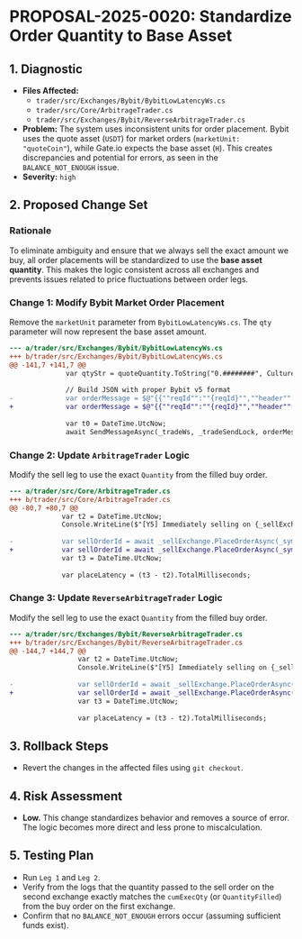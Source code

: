 # PROPOSAL-2025-0020: Standardize Order Quantity to Base Asset

## 1. Diagnostic
- **Files Affected:**
  - `trader/src/Exchanges/Bybit/BybitLowLatencyWs.cs`
  - `trader/src/Core/ArbitrageTrader.cs`
  - `trader/src/Exchanges/Bybit/ReverseArbitrageTrader.cs`
- **Problem:** The system uses inconsistent units for order placement. Bybit uses the quote asset (`USDT`) for market orders (`marketUnit: "quoteCoin"`), while Gate.io expects the base asset (`H`). This creates discrepancies and potential for errors, as seen in the `BALANCE_NOT_ENOUGH` issue.
- **Severity:** `high`

## 2. Proposed Change Set

### Rationale
To eliminate ambiguity and ensure that we always sell the exact amount we buy, all order placements will be standardized to use the **base asset quantity**. This makes the logic consistent across all exchanges and prevents issues related to price fluctuations between order legs.

### Change 1: Modify Bybit Market Order Placement
Remove the `marketUnit` parameter from `BybitLowLatencyWs.cs`. The `qty` parameter will now represent the base asset amount.

```diff
--- a/trader/src/Exchanges/Bybit/BybitLowLatencyWs.cs
+++ b/trader/src/Exchanges/Bybit/BybitLowLatencyWs.cs
@@ -141,7 +141,7 @@
              var qtyStr = quoteQuantity.ToString("0.########", CultureInfo.InvariantCulture);
  
              // Build JSON with proper Bybit v5 format
-             var orderMessage = $@"{{""reqId"":""{reqId}"",""header"":{{""X-BAPI-TIMESTAMP"":""{timestamp}"",""X-BAPI-RECV-WINDOW"":""5000""}},""op"":""order.create"",""args"":[{{""category"":""spot"",""symbol"":""{symbol}"",""side"":""{side}"",""orderType"":""Market"",""qty"":""{qtyStr}"",""marketUnit"":""quoteCoin""}}]}}";
+             var orderMessage = $@"{{""reqId"":""{reqId}"",""header"":{{""X-BAPI-TIMESTAMP"":""{timestamp}"",""X-BAPI-RECV-WINDOW"":""5000""}},""op"":""order.create"",""args"":[{{""category"":""spot"",""symbol"":""{symbol}"",""side"":""{side}"",""orderType"":""Market"",""qty"":""{qtyStr}""}}]}}";
  
              var t0 = DateTime.UtcNow;
              await SendMessageAsync(_tradeWs, _tradeSendLock, orderMessage, "TRADE");

```

### Change 2: Update `ArbitrageTrader` Logic
Modify the sell leg to use the exact `Quantity` from the filled buy order.

```diff
--- a/trader/src/Core/ArbitrageTrader.cs
+++ b/trader/src/Core/ArbitrageTrader.cs
@@ -80,7 +80,7 @@
             var t2 = DateTime.UtcNow;
             Console.WriteLine($"[Y5] Immediately selling on {_sellExchange.GetType().Name}.");
 
-            var sellOrderId = await _sellExchange.PlaceOrderAsync(_symbol, OrderSide.Sell, NewOrderType.Market, price: null, quoteQuantity: _amount);
+            var sellOrderId = await _sellExchange.PlaceOrderAsync(_symbol, OrderSide.Sell, NewOrderType.Market, quantity: filledOrder.Quantity);
             var t3 = DateTime.UtcNow;
 
             var placeLatency = (t3 - t2).TotalMilliseconds;

```

### Change 3: Update `ReverseArbitrageTrader` Logic
Modify the sell leg to use the exact `Quantity` from the filled buy order.

```diff
--- a/trader/src/Exchanges/Bybit/ReverseArbitrageTrader.cs
+++ b/trader/src/Exchanges/Bybit/ReverseArbitrageTrader.cs
@@ -144,7 +144,7 @@
                 var t2 = DateTime.UtcNow;
                 Console.WriteLine($"[Y5] Immediately selling on {_sellExchange.GetType().Name}.");
 
-                var sellOrderId = await _sellExchange.PlaceOrderAsync(_symbol, OrderSide.Sell, NewOrderType.Market, price: null, quoteQuantity: _amount);
+                var sellOrderId = await _sellExchange.PlaceOrderAsync(_symbol, OrderSide.Sell, NewOrderType.Market, quantity: filledOrder.Quantity);
                 var t3 = DateTime.UtcNow;
 
                 var placeLatency = (t3 - t2).TotalMilliseconds;

```

## 3. Rollback Steps
- Revert the changes in the affected files using `git checkout`.

## 4. Risk Assessment
- **Low.** This change standardizes behavior and removes a source of error. The logic becomes more direct and less prone to miscalculation.

## 5. Testing Plan
- Run `Leg 1` and `Leg 2`.
- Verify from the logs that the quantity passed to the sell order on the second exchange exactly matches the `cumExecQty` (or `QuantityFilled`) from the buy order on the first exchange.
- Confirm that no `BALANCE_NOT_ENOUGH` errors occur (assuming sufficient funds exist).